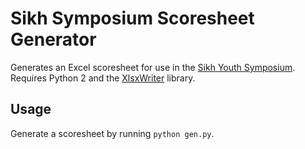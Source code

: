 # Sikh Symposium Scoresheet Generator

Generates an Excel scoresheet for use in the [Sikh Youth Symposium](http://www.sikhyouthalliance.org/youth-symposium/). Requires Python 2 and the [XlsxWriter](https://github.com/jmcnamara/XlsxWriter) library.

## Usage

Generate a scoresheet by running `python gen.py`.
